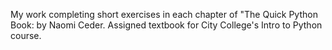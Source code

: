 My work completing short exercises in each chapter of "The Quick Python Book: by Naomi Ceder. Assigned textbook for City College's Intro to Python course.
